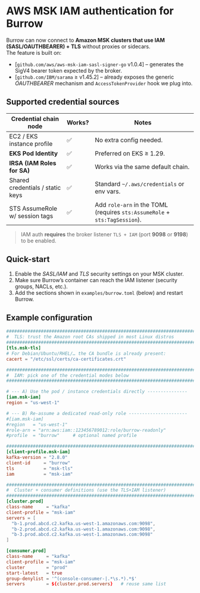# AWS MSK IAM authentication for Burrow

Burrow can now connect to **Amazon MSK clusters that use IAM (SASL/OAUTHBEARER) + TLS**
without proxies or sidecars.  
The feature is built on:

* [`github.com/aws/aws-msk-iam-sasl-signer-go` v1.0.4] – generates the SigV4
  bearer token expected by the broker.
* [`github.com/IBM/sarama` ≥ v1.45.2] – already exposes the generic
  *OAUTHBEARER* mechanism and `AccessTokenProvider` hook we plug into.

Supported credential sources
----------------------------

| Credential chain node | Works? | Notes |
|-----------------------|--------|-------|
| EC2 / EKS instance profile | ✅ | No extra config needed. |
| **EKS Pod Identity** | ✅ | Preferred on EKS ≥ 1.29. |
| **IRSA (IAM Roles for SA)** | ✅ | Works via the same default chain. |
| Shared credentials / static keys | ✅ | Standard `~/.aws/credentials` or env vars. |
| STS AssumeRole w/ session tags | ✅ | Add `role-arn` in the TOML (requires `sts:AssumeRole` + `sts:TagSession`). |

> IAM auth **requires** the broker listener `TLS + IAM` (port **9098** or **9198**) to be enabled.

Quick-start
-----------

1. Enable the *SASL/IAM* and *TLS* security settings on your MSK cluster.
2. Make sure Burrow’s container can reach the IAM listener (security groups, NACLs, etc.).
3. Add the sections shown in `examples/burrow.toml` (below) and restart Burrow.

Example configuration
---------------------

```toml
#######################################################################
#  TLS: trust the Amazon root CAs shipped in most Linux distros
#######################################################################
[tls.msk-tls]
# For Debian/Ubuntu/RHEL/… the CA bundle is already present:
cacert = "/etc/ssl/certs/ca-certificates.crt"

#######################################################################
#  IAM: pick one of the credential modes below
#######################################################################

# --- A) Use the pod / instance credentials directly ---------------
[iam.msk-iam]
region = "us-west-1"

# --- B) Re-assume a dedicated read-only role ----------------------
#[iam.msk-iam]
#region   = "us-west-1"
#role-arn = "arn:aws:iam::123456789012:role/burrow-readonly"
#profile  = "burrow"     # optional named profile

#######################################################################
[client-profile.msk-iam]
kafka-version = "2.8.0"
client-id     = "burrow"
tls           = "msk-tls"
iam           = "msk-iam"

#######################################################################
#  Cluster + consumer definitions (use the TLS+IAM listener)
#######################################################################
[cluster.prod]
class-name     = "kafka"
client-profile = "msk-iam"
servers = [
  "b-1.prod.abcd.c2.kafka.us-west-1.amazonaws.com:9098",
  "b-2.prod.abcd.c2.kafka.us-west-1.amazonaws.com:9098",
  "b-3.prod.abcd.c2.kafka.us-west-1.amazonaws.com:9098"
]

[consumer.prod]
class-name     = "kafka"
client-profile = "msk-iam"
cluster        = "prod"
start-latest   = true
group-denylist = '^(console-consumer-|.*\s.*).*$'
servers        = ${cluster.prod.servers}   # reuse same list
```
